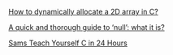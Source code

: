 [How to dynamically allocate a 2D array in C?](https://www.geeksforgeeks.org/dynamically-allocate-2d-array-c/) 

[A quick and thorough guide to ‘null’: what it is?](https://medium.freecodecamp.org/a-quick-and-thorough-guide-to-null-what-it-is-and-how-you-should-use-it-d170cea62840)

[Sams Teach Yourself C in 24 Hours](http://aelinik.free.fr/c/index.html)

